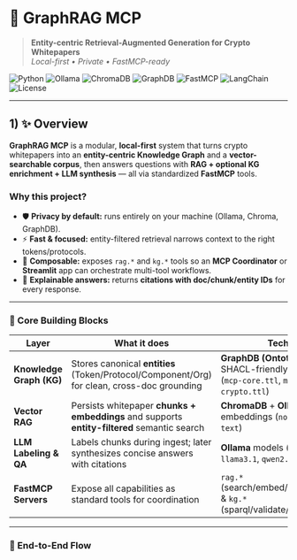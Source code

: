 # 🧠 GraphRAG MCP  
> **Entity-centric Retrieval-Augmented Generation for Crypto Whitepapers**  
> _Local-first • Private • FastMCP-ready_

<p align="left">
  <img alt="Python" src="https://img.shields.io/badge/Python-3.11+-3776AB?logo=python&logoColor=white" />
  <img alt="Ollama" src="https://img.shields.io/badge/Ollama-Local%20LLMs-000000?logo=ollama&logoColor=white" />
  <img alt="ChromaDB" src="https://img.shields.io/badge/Chroma-Vector%20Store-241F31" />
  <img alt="GraphDB" src="https://img.shields.io/badge/GraphDB-Ontotext-FF5A1F" />
  <img alt="FastMCP" src="https://img.shields.io/badge/FastMCP-2.x-4F46E5" />
  <img alt="LangChain" src="https://img.shields.io/badge/LangChain-Local%20Orchestration-00BFFF" />
  <img alt="License" src="https://img.shields.io/badge/Privacy-Local%20Only-16a34a" />
</p>

---

## 1) ✨ Overview

**GraphRAG MCP** is a modular, **local-first** system that turns crypto whitepapers into an **entity-centric Knowledge Graph** and a **vector-searchable corpus**, then answers questions with **RAG + optional KG enrichment + LLM synthesis** — all via standardized **FastMCP** tools.

### Why this project?
- 🛡️ **Privacy by default:** runs entirely on your machine (Ollama, Chroma, GraphDB).
- ⚡ **Fast & focused:** entity-filtered retrieval narrows context to the right tokens/protocols.
- 🧩 **Composable:** exposes `rag.*` and `kg.*` tools so an **MCP Coordinator** or **Streamlit** app can orchestrate multi-tool workflows.
- 🧠 **Explainable answers:** returns **citations with doc/chunk/entity IDs** for every response.

---

### 🧱 Core Building Blocks

| Layer | What it does | Tech |
|---|---|---|
| **Knowledge Graph (KG)** | Stores canonical **entities** (Token/Protocol/Component/Org) for clean, cross-doc grounding | **GraphDB (Ontotext)**, SHACL-friendly ontology (`mcp-core.ttl`, `mcp-crypto.ttl`) |
| **Vector RAG** | Persists whitepaper **chunks + embeddings** and supports **entity-filtered** semantic search | **ChromaDB** + **Ollama** embeddings (`nomic-embed-text`) |
| **LLM Labeling & QA** | Labels chunks during ingest; later synthesizes concise answers with citations | **Ollama** models (e.g., `llama3.1`, `qwen2.5`) |
| **FastMCP Servers** | Expose all capabilities as standard tools for coordination | `rag.*` (search/embed/reindex/qa) & `kg.*` (sparql/validate/push) |

---

### 🔁 End-to-End Flow

